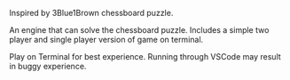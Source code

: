 Inspired by 3Blue1Brown chessboard puzzle. 

An engine that can solve the chessboard puzzle. Includes a simple two player
and single player version of game on terminal. 

Play on Terminal for best experience. Running through VSCode may result in buggy
experience.